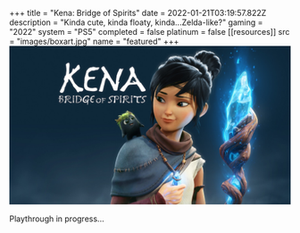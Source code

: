 +++
title = "Kena: Bridge of Spirits"
date = 2022-01-21T03:19:57.822Z
description = "Kinda cute, kinda floaty, kinda...Zelda-like?"
gaming = "2022"
system = "PS5"
completed = false
platinum = false
[[resources]]
src = "images/boxart.jpg"
name = "featured"
+++
![box art](images/kena.jpg)

Playthrough in progress...
